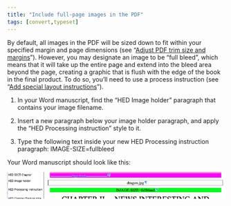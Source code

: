 ```yaml
---
title: "Include full-page images in the PDF"
tags: [convert,typeset]
---
```

 
<html><body><section data-type="chapter" class="hsecchapter" data-hederis-type="hsecchapter" id="include-full-page-images" data-pi-attrs="id: include-full-page-images; data-tags: convert,typeset;" role="doc-chapter" data-tags="convert,typeset" data-author-name=" " data-book-title=" " title="Include full-page images in the PDF"><p class="hblkp" data-hederis-type="hblkp" id="pNr1Hwye1">By default, all images in the PDF will be sized down to fit within your specified margin and page dimensions (see &#8220;<a href="{% link _docs/adjust-trim-and-margins.md %}" class="hspana" data-hederis-type="hspana" id="pPCGG67jN">Adjust PDF trim size and margins</a>&#8221;). However, you may designate an image to be &#8220;full bleed&#8221;, which means that it will take up the entire page and extend into the bleed area beyond the page, creating a graphic that is flush with the edge of the book in the final product. To do so, you&#8217;ll need to use a process instruction (see &#8220;<a href="{% link _docs/custom-design.md %}" class="hspana" data-hederis-type="hspana" id="pR7Yk8uIK">Add special layout instructions</a>&#8221;).</p><ol class="hwprnumlist" data-hederis-type="hwprnumlist" id="pOs8KUmo1"><li class="hblkoli" data-hederis-type="hblkoli" id="liBdCTlwoh"><p class="hblkoli" data-hederis-type="hblklip" id="pu1C8p25g">In your Word manuscript, find the &#8220;HED Image holder&#8221; paragraph that contains your image filename.</p></li><li class="hblkoli" data-hederis-type="hblkoli" id="liud4B7OFM"><p class="hblkoli" data-hederis-type="hblklip" id="pCEpaFZPZ">Insert a new paragraph below your image holder paragraph, and apply the &#8220;HED Processing instruction&#8221; style to it.</p></li><li class="hblkoli" data-hederis-type="hblkoli" id="liAn8pgGGw"><p class="hblkoli" data-hederis-type="hblklip" id="pzUB1EOlu">Type the following text inside your new HED Processing instruction paragraph: IMAGE-SIZE=fullbleed</p></li></ol><p class="hblkp" data-hederis-type="hblkp" id="pDE3wIsCk">Your Word manuscript should look like this:</p><img data-hederis-type="hblkimg" class="hblkimg" id="pKLF28nA7" src="/images/fullbleed_1.png" data-img-src="/images/fullbleed_1.png"/></section></body></html>
